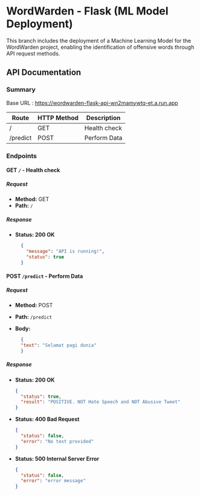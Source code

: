 # WordWarden - Flask (ML Model Deployment)

This branch includes the deployment of a Machine Learning Model for the WordWarden project, enabling the identification of offensive words through API request methods.

## API Documentation

### Summary

Base URL : https://wordwarden-flask-api-wn2mamywtq-et.a.run.app

| Route        | HTTP Method | Description               |
| ------------ | ----------- | ------------------------- |
| /            | GET         | Health check              |
| /predict     | POST        | Perform Data              |

### Endpoints

#### **GET `/` - Health check**

##### Request

- **Method:** GET
- **Path:** `/`

##### Response

- **Status: 200 OK**
  ```json
    {
      "message": "API is running!",
      "status": true
    }

  ```

#### POST `/predict` - Perform Data

##### Request

- **Method:** POST
- **Path:** `/predict`
- **Body:**

  ```json
    {
    "text": "Selamat pagi dunia"
    }
  ```

##### Response

- **Status: 200 OK**

  ```json
  {
    "status": true,
    "result": "POSITIVE. NOT Hate Speech and NOT Abusive Tweet"
  }
  ```
  
- **Status: 400 Bad Request**
  ```json
  {
    "status": false,
    "error": "No text provided"
  }
  ```

- **Status: 500 Internal Server Error**
  ```json
  {
    "status": false,
    "error": "error message"
  }
  ```
